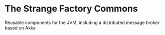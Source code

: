 # The Strange Factory Commons

Reusable components for the JVM, including a distributed message broker based on Akka